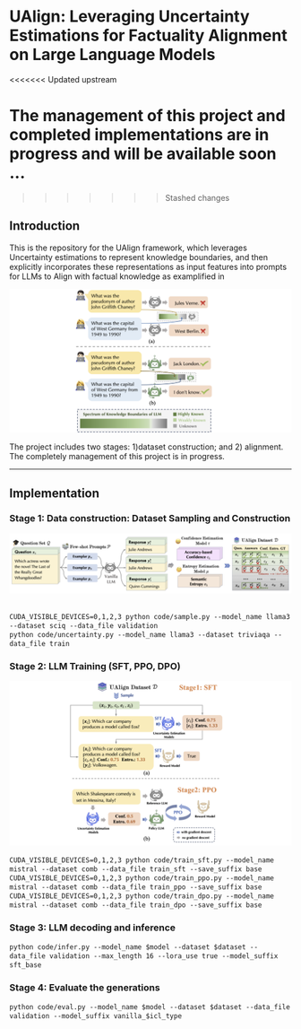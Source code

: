 # UAlign: Leveraging Uncertainty Estimations for Factuality Alignment on Large Language Models
<<<<<<< Updated upstream

The management of this project and completed implementations are in progress and will be available soon ...  
=======
>>>>>>> Stashed changes

## Introduction

This is the repository for the UAlign framework, which leverages Uncertainty estimations to represent knowledge boundaries, and then explicitly incorporates these representations as input features into prompts for LLMs to Align with factual knowledge as examplified in 

![alt text](figs/examples.png)

The project includes two stages: 1)dataset construction; and 2) alignment. The completely management of this project is in progress.

---

## Implementation

### Stage 1: Data construction: Dataset Sampling and Construction

![alt text](figs/dataset.png)

```shell

CUDA_VISIBLE_DEVICES=0,1,2,3 python code/sample.py --model_name llama3 --dataset sciq --data_file validation
python code/uncertainty.py --model_name llama3 --dataset triviaqa --data_file train

```

### Stage 2: LLM Training (SFT, PPO, DPO)

![alt text](figs/alignment.png)

```shell
CUDA_VISIBLE_DEVICES=0,1,2,3 python code/train_sft.py --model_name mistral --dataset comb --data_file train_sft --save_suffix base
CUDA_VISIBLE_DEVICES=0,1,2,3 python code/train_ppo.py --model_name mistral --dataset comb --data_file train_ppo --save_suffix base
CUDA_VISIBLE_DEVICES=0,1,2,3 python code/train_dpo.py --model_name mistral --dataset comb --data_file train_dpo --save_suffix base
```

### Stage 3: LLM decoding and inference 

```shell
python code/infer.py --model_name $model --dataset $dataset --data_file validation --max_length 16 --lora_use true --model_suffix sft_base
```


### Stage 4: Evaluate the generations

```shell
python code/eval.py --model_name $model --dataset $dataset --data_file validation --model_suffix vanilla_$icl_type
```
